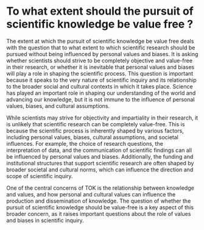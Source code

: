# To what extent should the pursuit of scientific knowledge be value free ?

The extent at which the pursuit of scientific knowledge be value free deals with the question that to what extent to which scientific research should be pursued without being influenced by personal values and biases. It is asking whether scientists should strive to be completely objective and value-free in their research, or whether it is inevitable that personal values and biases will play a role in shaping the scientific process.  This question is important because it speaks to the very nature of scientific inquiry and its relationship to the broader social and cultural contexts in which it takes place. Science has played an important role in shaping our understanding of the world and advancing our knowledge, but it is not immune to the influence of personal values, biases, and cultural assumptions.

While scientists may strive for objectivity and impartiality in their research, it is unlikely that scientific research can be completely value-free. This is because the scientific process is inherently shaped by various factors, including personal values, biases, cultural assumptions, and societal influences. For example, the choice of research questions, the interpretation of data, and the communication of scientific findings can all be influenced by personal values and biases. Additionally, the funding and institutional structures that support scientific research are often shaped by broader societal and cultural norms, which can influence the direction and scope of scientific inquiry.

One of the central concerns of TOK is the relationship between knowledge and values, and how personal and cultural values can influence the production and dissemination of knowledge. The question of whether the pursuit of scientific knowledge should be value-free is a key aspect of this broader concern, as it raises important questions about the role of values and biases in scientific inquiry.
